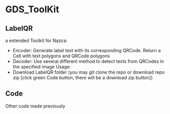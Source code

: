# GDS_ToolKit

## LabelQR
a extended Toolkit for Nazca:
* Encoder: Generate label text with its corresponding QRCode. Return a Cell with text polygons and QRCode polygons
* Decoder: Use several different method to detect texts from QRCodes in the specified image
Usage:
* Download LabelQR folder (you may git clone the repo or download repo zip [click green Code button, there will be a download zip button])

## Code
Other code made previously

